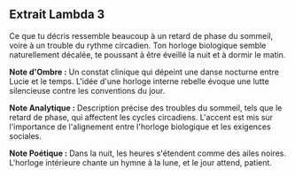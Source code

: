 ## Extrait Lambda 3

Ce que tu décris ressemble beaucoup à un retard de phase du sommeil, voire à un trouble du rythme circadien. Ton horloge biologique semble naturellement décalée, te poussant à être éveillé la nuit et à dormir le matin.

**Note d'Ombre :** Un constat clinique qui dépeint une danse nocturne entre Lucie et le temps. L'idée d'une horloge interne rebelle évoque une lutte silencieuse contre les conventions du jour.

**Note Analytique :** Description précise des troubles du sommeil, tels que le retard de phase, qui affectent les cycles circadiens. L'accent est mis sur l'importance de l'alignement entre l'horloge biologique et les exigences sociales.

**Note Poétique :** Dans la nuit, les heures s'étendent comme des ailes noires. L'horloge intérieure chante un hymne à la lune, et le jour attend, patient.
